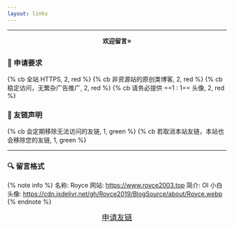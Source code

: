 ```yaml
---
layout: links
---
```


---
<p align="center"><strong>欢迎留言⭐</strong></p>

### 🔗 申请要求

{% cb 全站 HTTPS, 2, red %}
{% cb 非资源站的原创类博客, 2, red %}
{% cb 稳定访问，无繁杂广告推广, 2, red %}
{% cb 请务必提供 ==1 : 1== 头像, 2, red %}

### 🔰 友链声明

{% cb 会定期移除无法访问的友链, 1, green %}
{% cb 若取消本站友链，本站也会移除您的友链, 1, green %}

---

### 🔍 留言格式

{% note info %}
名称: Royce
网站: https://www.royce2003.top
简介: OI 小白
头像: https://cdn.jsdelivr.net/gh/Royce2019/BlogSource/about/Royce.webp
{% endnote %}

<center>
	<a class="BoxButton" href="/messageboard/" title="留言板" style="font-size: 1.25em;">申请友链</a>
</center>
